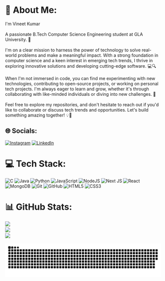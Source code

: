 # 💫 About Me:
I'm Vineet Kumar<br><br>A passionate B.Tech Computer Science Engineering student at GLA University. 🚀<br><br>I'm on a clear mission to harness the power of technology to solve real-world problems and make a meaningful impact. With a strong foundation in computer science and a keen interest in emerging tech trends, I thrive in exploring innovative solutions and developing cutting-edge software. 💻🔍<br><br>When I'm not immersed in code, you can find me experimenting with new technologies, contributing to open-source projects, or working on personal tech projects. I'm always eager to learn and grow, whether it's through collaborating with like-minded individuals or diving into new challenges. 🌟<br><br>Feel free to explore my repositories, and don't hesitate to reach out if you'd like to collaborate or discuss tech trends and opportunities. Let's build something amazing together! 💡🤝


## 🌐 Socials:
[![Instagram](https://img.shields.io/badge/Instagram-%23E4405F.svg?logo=Instagram&logoColor=white)](https://instagram.com/https://www.instagram.com/vikuu_2.7/?hl=en) [![LinkedIn](https://img.shields.io/badge/LinkedIn-%230077B5.svg?logo=linkedin&logoColor=white)](https://linkedin.com/in/https://www.linkedin.com/in/vineet-kumar007/) 

# 💻 Tech Stack:
![C](https://img.shields.io/badge/c-%2300599C.svg?style=plastic&logo=c&logoColor=white) ![Java](https://img.shields.io/badge/java-%23ED8B00.svg?style=plastic&logo=openjdk&logoColor=white) ![Python](https://img.shields.io/badge/python-3670A0?style=plastic&logo=python&logoColor=ffdd54) ![JavaScript](https://img.shields.io/badge/javascript-%23323330.svg?style=plastic&logo=javascript&logoColor=%23F7DF1E) ![NodeJS](https://img.shields.io/badge/node.js-6DA55F?style=plastic&logo=node.js&logoColor=white) ![Next JS](https://img.shields.io/badge/Next-black?style=plastic&logo=next.js&logoColor=white) ![React](https://img.shields.io/badge/react-%2320232a.svg?style=plastic&logo=react&logoColor=%2361DAFB) ![MongoDB](https://img.shields.io/badge/MongoDB-%234ea94b.svg?style=plastic&logo=mongodb&logoColor=white) ![Git](https://img.shields.io/badge/git-%23F05033.svg?style=plastic&logo=git&logoColor=white) ![GitHub](https://img.shields.io/badge/github-%23121011.svg?style=plastic&logo=github&logoColor=white) ![HTML5](https://img.shields.io/badge/html5-%23E34F26.svg?style=plastic&logo=html5&logoColor=white) ![CSS3](https://img.shields.io/badge/css3-%231572B6.svg?style=plastic&logo=css3&logoColor=white)
# 📊 GitHub Stats:
![](https://github-readme-stats.vercel.app/api?username=IntVineet&theme=codeSTACKr&hide_border=false&include_all_commits=false&count_private=false)<br/>
![](https://github-readme-streak-stats.herokuapp.com/?user=IntVineet&theme=codeSTACKr&hide_border=false)<br/>
![](https://github-readme-stats.vercel.app/api/top-langs/?username=IntVineet&theme=codeSTACKr&hide_border=false&include_all_commits=false&count_private=false&layout=compact)

![snake gif](https://github.com/IntVineet/IntVineet/blob/output/github-snake-dark.svg)

